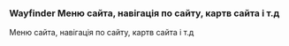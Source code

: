 
<meta http-equiv="Content-Type" content="text/html; charset=utf-8">
<h3>Wayfinder Меню сайта, навігація по сайту, картв сайта і т.д</h3>
Меню сайта, навігація по сайту, картв сайта і т.д
